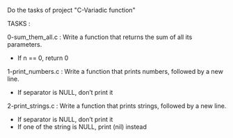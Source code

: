 Do the tasks of project "C-Variadic function"

TASKS :

0-sum_them_all.c : Write a function that returns the sum of all its parameters.
- If n == 0, return 0

1-print_numbers.c : Write a function that prints numbers, followed by a new line.
- If separator is NULL, don’t print it

2-print_strings.c : Write a function that prints strings, followed by a new line.
- If separator is NULL, don’t print it
- If one of the string is NULL, print (nil) instead
